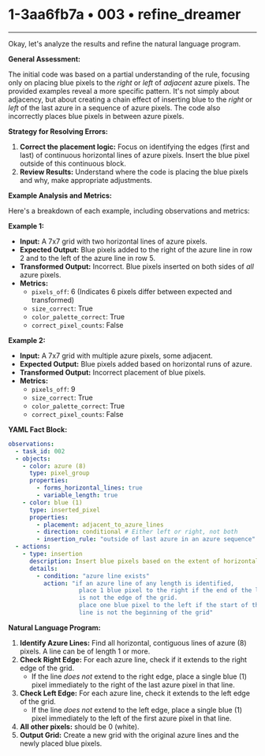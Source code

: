 # 1-3aa6fb7a • 003 • refine_dreamer

---
Okay, let's analyze the results and refine the natural language program.

**General Assessment:**

The initial code was based on a partial understanding of the rule, focusing only on placing blue pixels to the *right* or *left* of *adjacent* azure pixels. The provided examples reveal a more specific pattern. It's not simply about adjacency, but about creating a chain effect of inserting blue to the *right* or *left* of the last azure in a sequence of azure pixels. The code also incorrectly places blue pixels in between azure pixels.

**Strategy for Resolving Errors:**

1.  **Correct the placement logic:** Focus on identifying the edges (first and last) of continuous horizontal lines of azure pixels. Insert the blue pixel outside of this continuous block.
2.  **Review Results:** Understand where the code is placing the blue pixels and why, make appropriate adjustments.

**Example Analysis and Metrics:**

Here's a breakdown of each example, including observations and metrics:

**Example 1:**

*   **Input:** A 7x7 grid with two horizontal lines of azure pixels.
*   **Expected Output:** Blue pixels added to the right of the azure line in row 2 and to the left of the azure line in row 5.
*   **Transformed Output:** Incorrect. Blue pixels inserted on both sides of *all* azure pixels.
*   **Metrics:**
    *   `pixels_off`: 6 (Indicates 6 pixels differ between expected and transformed)
    *   `size_correct`: True
    *   `color_palette_correct`: True
    *   `correct_pixel_counts`: False

**Example 2:**

*   **Input:** A 7x7 grid with multiple azure pixels, some adjacent.
*   **Expected Output:** Blue pixels added based on horizontal runs of azure.
*   **Transformed Output:** Incorrect placement of blue pixels.
*   **Metrics:**
    *   `pixels_off`: 9
    *   `size_correct`: True
    *   `color_palette_correct`: True
    *   `correct_pixel_counts`: False

**YAML Fact Block:**

```yaml
observations:
  - task_id: 002
  - objects:
    - color: azure (8)
      type: pixel_group
      properties:
        - forms_horizontal_lines: true
        - variable_length: true
    - color: blue (1)
      type: inserted_pixel
      properties:
        - placement: adjacent_to_azure_lines
        - direction: conditional # Either left or right, not both
        - insertion_rule: "outside of last azure in an azure sequence"
  - actions:
    - type: insertion
      description: Insert blue pixels based on the extent of horizontal azure lines.
      details:
        - condition: "azure line exists"
          action: "if an azure line of any length is identified,
                    place 1 blue pixel to the right if the end of the line
                    is not the edge of the grid.
                    place one blue pixel to the left if the start of the
                    line is not the beginning of the grid"
```

**Natural Language Program:**

1.  **Identify Azure Lines:** Find all horizontal, contiguous lines of azure (8) pixels. A line can be of length 1 or more.
2.  **Check Right Edge:** For each azure line, check if it extends to the right edge of the grid.
    *   If the line *does not* extend to the right edge, place a single blue (1) pixel immediately to the right of the last azure pixel in that line.
3. **Check Left Edge:** For each azure line, check it extends to the left edge of the grid.
    * If the line *does not* extend to the left edge, place a single blue (1) pixel immediately to the left of the first azure pixel in that line.
4. **All other pixels:** should be 0 (white).
5.  **Output Grid:** Create a new grid with the original azure lines and the newly placed blue pixels.


